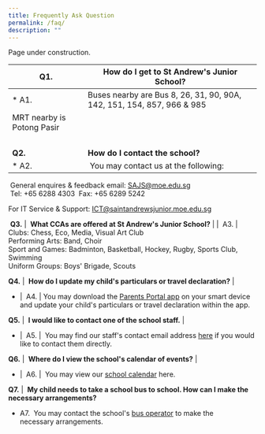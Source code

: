 ```yaml
---
title: Frequently Ask Question
permalink: /faq/
description: ""
---
```

Page under construction.

| Q1. | **How do I get to St Andrew's Junior School?** |
| --- | --- |
* A1. | Buses nearby are Bus 8, 26, 31, 90, 90A, 142, 151, 154, 857, 966 & 985  
MRT nearby is Potong Pasir |
|   |   |
| **Q2.** | **How do I contact the school?** |
* A2. |  You may contact us at the following:  
 General enquires & feedback email: SAJS@moe.edu.sg  
 Tel: +65 6288 4303
 Fax: +65 6289 5242

For IT Service & Support: ICT@saintandrewsjunior.moe.edu.sg  



 **Q3.** |  **What CCAs are offered at St Andrew's Junior School?** |
|  A3. | Clubs: Chess, Eco, Media, Visual Art Club  
Performing Arts: Band, Choir  
Sport and Games: Badminton, Basketball, Hockey, Rugby, Sports Club, Swimming  
Uniform Groups: Boys' Brigade, Scouts 

**Q4.** |  **How do I update my child's particulars or travel declaration?** |
* |  A4. | You may download the [Parents Portal app](/letters-and-updates/Parents-Portal/parents-gateway/) on your smart device and update your child's particulars or travel declaration within the app. 

**Q5.** |  **I would like to contact one of the school staff.** |
* |  A5. |  You may find our staff's contact email address [here](/staff/management-team/) if you would like to contact them directly.

**Q6.** |  **Where do I view the school's calendar of events?** |
* |  A6. |  You may view our [school calendar](https://www.saintandrewsjunior.moe.edu.sg/school-calendar) here.[](https://www.saintandrewsjunior.moe.edu.sg/school-calendar) 

**Q7.** |  **My child needs to take a school bus to school. How can I make the necessary arrangements?** 
* A7.   You may contact the school's [bus operator](https://www.saintandrewsjunior.moe.edu.sg/general-information/suppliers-n-vendors/bus-operators) to make the necessary arrangements.